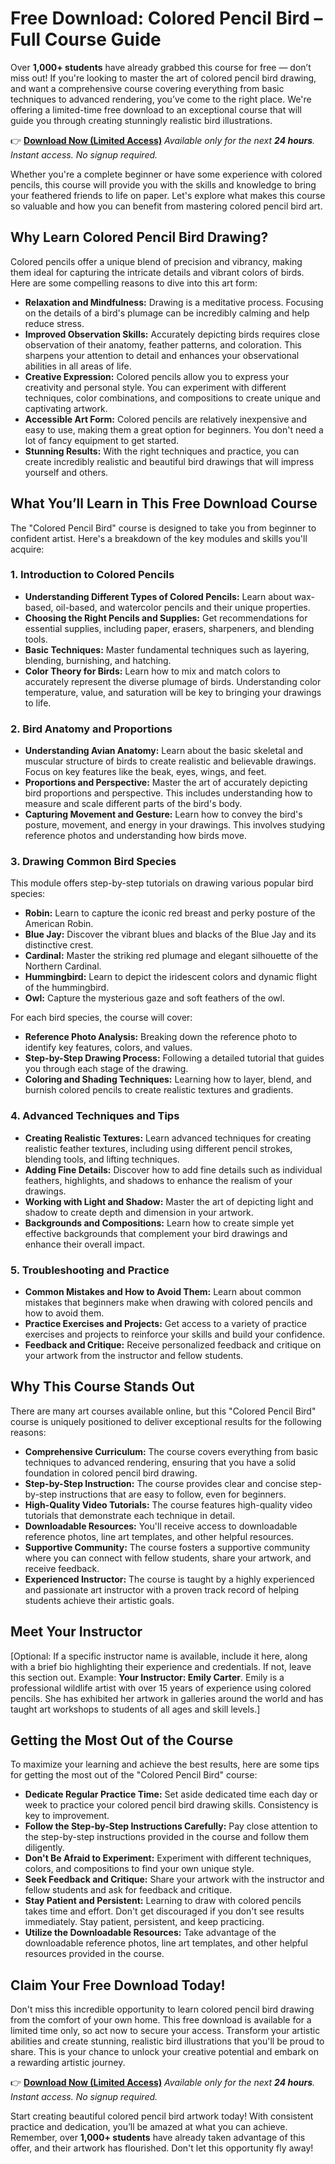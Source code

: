 # Free Download: Colored Pencil Bird – Full Course Guide

Over **1,000+ students** have already grabbed this course for free — don’t miss out! If you're looking to master the art of colored pencil bird drawing, and want a comprehensive course covering everything from basic techniques to advanced rendering, you’ve come to the right place. We're offering a limited-time free download to an exceptional course that will guide you through creating stunningly realistic bird illustrations.

👉 [**Download Now (Limited Access)**](https://udemywork.com/colored-pencil-bird)
_Available only for the next **24 hours**. Instant access. No signup required._

Whether you're a complete beginner or have some experience with colored pencils, this course will provide you with the skills and knowledge to bring your feathered friends to life on paper. Let's explore what makes this course so valuable and how you can benefit from mastering colored pencil bird art.

## Why Learn Colored Pencil Bird Drawing?

Colored pencils offer a unique blend of precision and vibrancy, making them ideal for capturing the intricate details and vibrant colors of birds. Here are some compelling reasons to dive into this art form:

*   **Relaxation and Mindfulness:** Drawing is a meditative process. Focusing on the details of a bird's plumage can be incredibly calming and help reduce stress.
*   **Improved Observation Skills:** Accurately depicting birds requires close observation of their anatomy, feather patterns, and coloration. This sharpens your attention to detail and enhances your observational abilities in all areas of life.
*   **Creative Expression:** Colored pencils allow you to express your creativity and personal style. You can experiment with different techniques, color combinations, and compositions to create unique and captivating artwork.
*   **Accessible Art Form:** Colored pencils are relatively inexpensive and easy to use, making them a great option for beginners. You don't need a lot of fancy equipment to get started.
*   **Stunning Results:** With the right techniques and practice, you can create incredibly realistic and beautiful bird drawings that will impress yourself and others.

## What You’ll Learn in This Free Download Course

The "Colored Pencil Bird" course is designed to take you from beginner to confident artist. Here's a breakdown of the key modules and skills you'll acquire:

### 1. Introduction to Colored Pencils

*   **Understanding Different Types of Colored Pencils:** Learn about wax-based, oil-based, and watercolor pencils and their unique properties.
*   **Choosing the Right Pencils and Supplies:** Get recommendations for essential supplies, including paper, erasers, sharpeners, and blending tools.
*   **Basic Techniques:** Master fundamental techniques such as layering, blending, burnishing, and hatching.
*   **Color Theory for Birds:** Learn how to mix and match colors to accurately represent the diverse plumage of birds. Understanding color temperature, value, and saturation will be key to bringing your drawings to life.

### 2. Bird Anatomy and Proportions

*   **Understanding Avian Anatomy:** Learn about the basic skeletal and muscular structure of birds to create realistic and believable drawings. Focus on key features like the beak, eyes, wings, and feet.
*   **Proportions and Perspective:** Master the art of accurately depicting bird proportions and perspective. This includes understanding how to measure and scale different parts of the bird's body.
*   **Capturing Movement and Gesture:** Learn how to convey the bird's posture, movement, and energy in your drawings. This involves studying reference photos and understanding how birds move.

### 3. Drawing Common Bird Species

This module offers step-by-step tutorials on drawing various popular bird species:

*   **Robin:** Learn to capture the iconic red breast and perky posture of the American Robin.
*   **Blue Jay:** Discover the vibrant blues and blacks of the Blue Jay and its distinctive crest.
*   **Cardinal:** Master the striking red plumage and elegant silhouette of the Northern Cardinal.
*   **Hummingbird:** Learn to depict the iridescent colors and dynamic flight of the hummingbird.
*   **Owl:** Capture the mysterious gaze and soft feathers of the owl.

For each bird species, the course will cover:

*   **Reference Photo Analysis:** Breaking down the reference photo to identify key features, colors, and values.
*   **Step-by-Step Drawing Process:** Following a detailed tutorial that guides you through each stage of the drawing.
*   **Coloring and Shading Techniques:** Learning how to layer, blend, and burnish colored pencils to create realistic textures and gradients.

### 4. Advanced Techniques and Tips

*   **Creating Realistic Textures:** Learn advanced techniques for creating realistic feather textures, including using different pencil strokes, blending tools, and lifting techniques.
*   **Adding Fine Details:** Discover how to add fine details such as individual feathers, highlights, and shadows to enhance the realism of your drawings.
*   **Working with Light and Shadow:** Master the art of depicting light and shadow to create depth and dimension in your artwork.
*   **Backgrounds and Compositions:** Learn how to create simple yet effective backgrounds that complement your bird drawings and enhance their overall impact.

### 5. Troubleshooting and Practice

*   **Common Mistakes and How to Avoid Them:** Learn about common mistakes that beginners make when drawing with colored pencils and how to avoid them.
*   **Practice Exercises and Projects:** Get access to a variety of practice exercises and projects to reinforce your skills and build your confidence.
*   **Feedback and Critique:** Receive personalized feedback and critique on your artwork from the instructor and fellow students.

## Why This Course Stands Out

There are many art courses available online, but this "Colored Pencil Bird" course is uniquely positioned to deliver exceptional results for the following reasons:

*   **Comprehensive Curriculum:** The course covers everything from basic techniques to advanced rendering, ensuring that you have a solid foundation in colored pencil bird drawing.
*   **Step-by-Step Instruction:** The course provides clear and concise step-by-step instructions that are easy to follow, even for beginners.
*   **High-Quality Video Tutorials:** The course features high-quality video tutorials that demonstrate each technique in detail.
*   **Downloadable Resources:** You'll receive access to downloadable reference photos, line art templates, and other helpful resources.
*   **Supportive Community:** The course fosters a supportive community where you can connect with fellow students, share your artwork, and receive feedback.
*   **Experienced Instructor:** The course is taught by a highly experienced and passionate art instructor with a proven track record of helping students achieve their artistic goals.

## Meet Your Instructor

[Optional: If a specific instructor name is available, include it here, along with a brief bio highlighting their experience and credentials. If not, leave this section out. Example: **Your Instructor: Emily Carter**. Emily is a professional wildlife artist with over 15 years of experience using colored pencils. She has exhibited her artwork in galleries around the world and has taught art workshops to students of all ages and skill levels.]

## Getting the Most Out of the Course

To maximize your learning and achieve the best results, here are some tips for getting the most out of the "Colored Pencil Bird" course:

*   **Dedicate Regular Practice Time:** Set aside dedicated time each day or week to practice your colored pencil bird drawing skills. Consistency is key to improvement.
*   **Follow the Step-by-Step Instructions Carefully:** Pay close attention to the step-by-step instructions provided in the course and follow them diligently.
*   **Don't Be Afraid to Experiment:** Experiment with different techniques, colors, and compositions to find your own unique style.
*   **Seek Feedback and Critique:** Share your artwork with the instructor and fellow students and ask for feedback and critique.
*   **Stay Patient and Persistent:** Learning to draw with colored pencils takes time and effort. Don't get discouraged if you don't see results immediately. Stay patient, persistent, and keep practicing.
*   **Utilize the Downloadable Resources:** Take advantage of the downloadable reference photos, line art templates, and other helpful resources provided in the course.

## Claim Your Free Download Today!

Don't miss this incredible opportunity to learn colored pencil bird drawing from the comfort of your own home. This free download is available for a limited time only, so act now to secure your access. Transform your artistic abilities and create stunning, realistic bird illustrations that you'll be proud to share. This is your chance to unlock your creative potential and embark on a rewarding artistic journey.

👉 [**Download Now (Limited Access)**](https://udemywork.com/colored-pencil-bird)
_Available only for the next **24 hours**. Instant access. No signup required._

Start creating beautiful colored pencil bird artwork today! With consistent practice and dedication, you’ll be amazed at what you can achieve. Remember, over **1,000+ students** have already taken advantage of this offer, and their artwork has flourished. Don't let this opportunity fly away!
